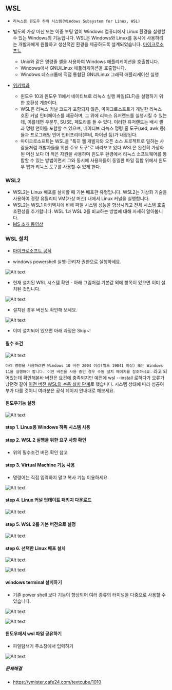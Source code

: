 ## WSL 

 * `리눅스용 윈도우 하위 시스템(Windows Subsystem for Linux, WSL)`
 * 별도의 가상 머신 또는 이중 부팅 없이 Windows 컴퓨터에서 Linux 환경을 실행할 수 있는 Windows의 기능입니다. WSL은 Windows와 Linux를 동시에 사용하려는 개발자에게 원활하고 생산적인 환경을 제공하도록 설계되었습니다. [마이크로소프트](https://learn.microsoft.com/ko-kr/windows/wsl/about)
    - Unix와 같은 명령줄 셸을 사용하여 Windows 애플리케이션을 호출합니다.
    - Windows에서 GNU/Linux 애플리케이션을 호출합니다.
    - Windows 데스크톱에 직접 통합된 GNU/Linux 그래픽 애플리케이션 실행

 * [위키백과](https://ko.wikipedia.org/wiki/%EB%A6%AC%EB%88%85%EC%8A%A4%EC%9A%A9_%EC%9C%88%EB%8F%84%EC%9A%B0_%ED%95%98%EC%9C%84_%EC%8B%9C%EC%8A%A4%ED%85%9C)
    - 윈도우 10과 윈도우 11에서 네이티브로 리눅스 실행 파일(ELF)을 실행하기 위한 호환성 계층이다. 
    - WSL은 리눅스 커널 코드가 포함되지 않은, 마이크로소프트가 개발한 리눅스 호환 커널 인터페이스를 제공하며, 그 위에 리눅스 유저랜드를 실행시킬 수 있는데, 이를테면 우분투, SUSE, 페도라를 들 수 있다. 이러한 유저랜드는 배시 셸과 명령 언어를 포함할 수 있으며, 네이티브 리눅스 명령 줄 도구(sed, awk 등)들과 프로그래밍 언어 인터프리터(루비, 파이썬 등)가 내장된다.
    - 마이크로소프트는 WSL을 "특히 웹 개발자와 오픈 소스 프로젝트로 일하는 사람들처럼 개발자들을 위한 주요 도구"로 바라보고 있다.WSL은 완전히 가상화된 머신 보다 더 적은 자원을 사용하며 윈도우 환경에서 리눅스 소프트웨어를 통합할 수 있는 방법이면서 그와 동시에 사용자들이 동일한 파일 집합 위에서 윈도우 앱과 리눅스 도구를 사용할 수 있게 한다.

### WSL2

  * WSL2는 Linux 배포를 설치할 때 기본 배포판 유형입니다. WSL2는 가상화 기술을 사용하여 경량 유틸리티 VM(가상 머신) 내에서 Linux 커널을 실행합니다. 
  * WSL2는 WSL1 아키텍처에 비해 파일 시스템 성능을 향상시키고 전체 시스템 호출 호환성을 추가합니다. WSL 1과 WSL 2를 비교하는 방법에 대해 자세히 알아봅니다.
  * [MS 소개 동영상](https://youtu.be/MrZolfGm8Zk)

### WSL 설치

  * [마이크로소프트 공식](https://learn.microsoft.com/ko-kr/windows/wsl/install)

  *  windows powershell 실행-관리자 권한으로 실행하세요.

  ![Alt text](images/20231230_113553.png)

  * 현재 설치된 WSL 시스템 확인 - 아래 그림처럼 기본값 외에 항목이 있으면 이미 설치된 것입니다. 

  ![Alt text](images/20231230_114715.png)

  * 설치된 경우 버전도 확인해 보세요.
  
  ![Alt text](images/20231230_115003.png)

  * 이미 설치되어 있으면 아래 과정은 Skip~!

#### 필수 조건

![Alt text](images/20231230_115914.png)

`아래 명령을 사용하려면 Windows 10 버전 2004 이상(빌드 19041 이상) 또는 Windows 11을 실행해야 합니다. 이전 버전을 사용 중인 경우 수동 설치 페이지를 참조하세요.` 라고 되어있는데 확인해본바 버전은 요건에 충족되지만 예전에 wsl --install 로하다가 오류가 났던것 같아 [이전 버전 WSL의 수동 설치 단계](https://learn.microsoft.com/ko-kr/windows/wsl/install-manual)로 했습니다. 시스템 상태에 따라 성공여부가 다를 것이니 여러분은 공식 페이지 안내대로 해보세요.


#### 윈도우기능 설정
![Alt text](images/20231230_113744.png)

#### step 1. Linux용 Windows 하위 시스템 사용
#### step 2. WSL 2 실행을 위한 요구 사항 확인
  * 위의 필수조건 버전 확인 참고
#### step 3. Virtual Machine 기능 사용  
  * 명령어는 직접 입력하지 말고 복사 기능 이용하세요.

![Alt text](images/20231230_181329.png)

#### step 4. Linux 커널 업데이트 패키지 다운로드

![Alt text](images/20231230_182930.png)

#### step 5. WSL 2를 기본 버전으로 설정

![Alt text](images/20231230_182248.png)

#### step 6. 선택한 Linux 배포 설치

![Alt text](images/20231230_181818.png)

![Alt text](images/20231230_181834.png)

#### windows terminal 설치하기
  * 기존 power shell 보다 기능이 향상되어 여러 종류의 터미널을 다중으로 사용할 수 있습니다.

  ![Alt text](images/20231230_183317.png)

  ![Alt text](images/20231230_183312.png)

#### 윈도우에서 wsl 파일 공유하기
  * 파일탐색기 주소창에서 입력하기

![Alt text](images/20231230_183550.png)

##### 문제해결
  * https://ymister.cafe24.com/textcube/1010
